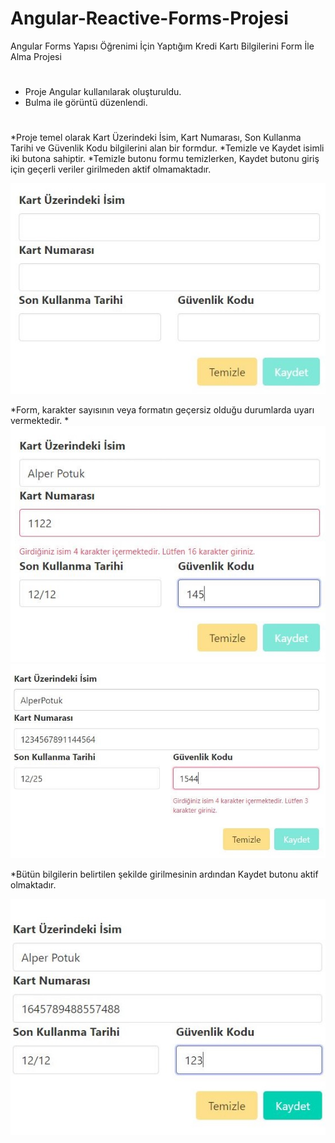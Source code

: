 # Angular-Reactive-Forms-Projesi
Angular Forms Yapısı Öğrenimi İçin Yaptığım Kredi Kartı Bilgilerini Form İle Alma Projesi
#
* Proje Angular kullanılarak oluşturuldu.
* Bulma ile görüntü düzenlendi.
#
*Proje temel olarak Kart Üzerindeki İsim, Kart Numarası, Son Kullanma Tarihi ve Güvenlik Kodu bilgilerini alan bir formdur.
*Temizle ve Kaydet isimli iki butona sahiptir.
*Temizle butonu formu temizlerken, Kaydet butonu giriş için geçerli veriler girilmeden aktif olmamaktadır.

![My Image](1.JPG)

*Form, karakter sayısının veya formatın geçersiz olduğu durumlarda uyarı vermektedir. 
* 
![My Image](2.JPG)
![My Image](3.JPG)

*Bütün bilgilerin belirtilen şekilde girilmesinin ardından Kaydet butonu aktif olmaktadır.

![My Image](4.JPG)

